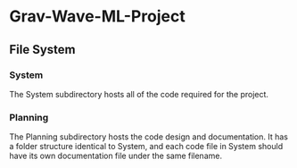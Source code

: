 # Grav-Wave-ML-Project

## File System
### System
The System subdirectory hosts all of the code required for the project.
### Planning
The Planning subdirectory hosts the code design and documentation. It has a folder structure identical to System, and each code file in System should have its own documentation file under the same filename.
